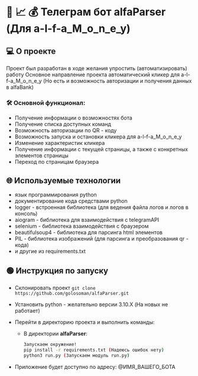 # 🤖 📈 💰 Телеграм бот alfaParser (Для a-l-f-a_M_o_n_e_y) 

## 💻 О проекте 
Проект был разработан в ходе желания упростить (автоматизировать) работу
Основное направление проекта автоматический кликер для a-l-f-a_M_o_n_e_y (Но есть и возможность авторизации и получения данных в alfaBank)

### 🛠️ Основной функционал:
- Получение информации о возможностях бота
- Получение списка доступных команд
- Возможность авторизации по QR - коду
- Возможность запуска и остановки кликера для a-l-f-a_M_o_n_e_y
- Изменение характеристик кликера
- Получение информации с текущей страницы, а также с конкретных элементов страницы
- Переход по страницам браузера


## 🌐 Используемые технологии

- язык программирования python
- документирование кода средствами python
- logger - встроенная библиотека (для ведения файла логов и логов в консоль)
- aiogram - библиотека для взаимодействия с telegramAPI 
- selenium - библиотека взаимодействия с браузером
- beautifulsoup4 - библиотека для парсинга html элементов
- PIL - библиотека изображений (для парсинга и преобразования qr - кода)
- и другие из requirements.txt

## 🟢 Инструкция по запуску

- Склонировать проект `git clone https://github.com/golosoman/alfaParser.git`
- Установить python - желательно версии 3.10.X (На новых не работает)
- Перейти в директорию проекта и выполнить команды:

  - В директории **alfaParser**:

    ```bash (Во-первых, нужно развернуть окружение с python3.10.X - думаю разберетесь (можно воспользоваться virtual-env))
    Запускаем окружение!
    pip install -r requirements.txt (Надеюсь ошибок нету)
    python3 run.py (Запускаем модуль run.py)
    ```

- Приложение будет доступно по адресу: @ИМЯ_ВАШЕГО_БОТА
